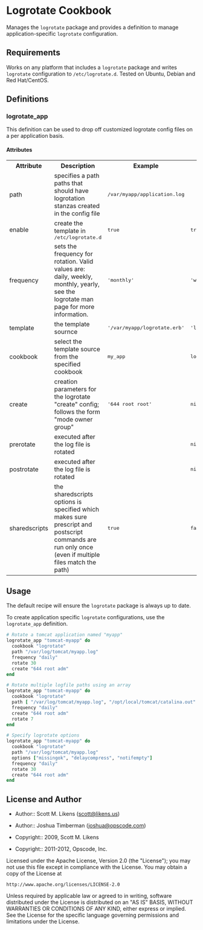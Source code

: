 Logrotate Cookbook
==================
Manages the `logrotate` package and provides a definition to manage application-specific `logrotate` configuration.

Requirements
------------
Works on any platform that includes a `logrotate` package and writes `logrotate` configuration to `/etc/logrotate.d`. Tested on Ubuntu, Debian and Red Hat/CentOS.

Definitions
-----------
### logrotate\_app
This definition can be used to drop off customized logrotate config files on a per application basis.

#### Attributes
<table>
  <tr>
    <th>Attribute</th>
    <th>Description</th>
    <th>Example</th>
    <th>Default</th>
  </tr>
  <tr>
    <td>path</td>
    <td>specifies a path paths that should have logrotation stanzas created in the config file</td>
    <td><tt>/var/myapp/application.log</tt></td>
    <td></td>
  </tr>
  <tr>
    <td>enable</td>
    <td>create the template in <tt>/etc/logrotate.d</tt></td>
    <td><tt>true</tt></td>
    <td><tt>true</tt></td>
  </tr>
  <tr>
    <td>frequency</td>
    <td>sets the frequency for rotation. Valid values are: daily, weekly, monthly, yearly, see the logrotate man page for more information.</td>
    <td><tt>'monthly'</tt></td>
    <td><tt>'weekly'</tt></td>
  </tr>
  <tr>
    <td>template</td>
    <td>the template sournce</td>
    <td><tt>'/var/myapp/logrotate.erb'</tt></td>
    <td><tt>'logrotate.erb'</tt></td>
  </tr>
  <tr>
    <td>cookbook</td>
    <td>select the template source from the specified cookbook</td>
    <td><tt>my_app</tt></td>
    <td><tt>logrotate</tt></td>
  </tr>
  <tr>
    <td>create</td>
    <td>creation parameters for the logrotate "create" config; follows the form "mode owner group"</td>
    <td><tt>'644 root root'</tt></td>
    <td><tt>nil</tt></td>
  </tr>
  <tr>
    <td>prerotate</td>
    <td>executed after the log file is rotated</td>
    <td><tt></tt></td>
    <td><tt>nil</tt></td>
  </tr>
  <tr>
    <td>postrotate</td>
    <td>executed after the log file is rotated</td>
    <td><tt></tt></td>
    <td><tt>nil</tt></td>
  </tr>
  <tr>
    <td>sharedscripts</td>
    <td>the sharedscripts options is specified which makes sure prescript and postscript commands are run only once (even if multiple files match the path)</td>
    <td><tt>true</tt></td>
    <td><tt>false</tt></td>
  </tr>
</table>

Usage
------
The default recipe will ensure the `logrotate` package is always up to date.

To create application specific `logrotate` configurations, use the `logrotate_app` definition.

```ruby
# Rotate a tomcat application named "myapp"
logrotate_app "tomcat-myapp" do
  cookbook "logrotate"
  path "/var/log/tomcat/myapp.log"
  frequency "daily"
  rotate 30
  create "644 root adm"
end
```

```ruby
# Rotate multiple logfile paths using an array
logrotate_app "tomcat-myapp" do
  cookbook "logrotate"
  path [ "/var/log/tomcat/myapp.log", "/opt/local/tomcat/catalina.out" ]
  frequency "daily"
  create "644 root adm"
  rotate 7
end
```

```ruby
# Specify logrotate options
logrotate_app "tomcat-myapp" do
  cookbook "logrotate"
  path "/var/log/tomcat/myapp.log"
  options ["missingok", "delaycompress", "notifempty"]
  frequency "daily"
  rotate 30
  create "644 root adm"
end
```

License and Author
------------------
- Author:: Scott M. Likens (<scott@likens.us>)
- Author:: Joshua Timberman (<joshua@opscode.com>)

- Copyright:: 2009, Scott M. Likens
- Copyright:: 2011-2012, Opscode, Inc.

Licensed under the Apache License, Version 2.0 (the "License");
you may not use this file except in compliance with the License.
You may obtain a copy of the License at

    http://www.apache.org/licenses/LICENSE-2.0

Unless required by applicable law or agreed to in writing, software
distributed under the License is distributed on an "AS IS" BASIS,
WITHOUT WARRANTIES OR CONDITIONS OF ANY KIND, either express or implied.
See the License for the specific language governing permissions and
limitations under the License.
